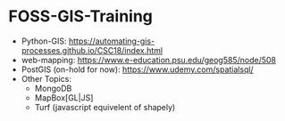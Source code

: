 # FOSS-GIS-Training

- Python-GIS: https://automating-gis-processes.github.io/CSC18/index.html
- web-mapping: https://www.e-education.psu.edu/geog585/node/508
- PostGIS (on-hold for now): https://www.udemy.com/spatialsql/
- Other Topics:
  - MongoDB
  - MapBox[GL|JS]
  - Turf (javascript equivelent of shapely)